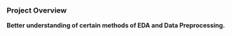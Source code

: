 ### Project Overview

 **Better understanding of certain methods of EDA and Data Preprocessing.**


